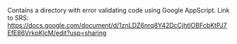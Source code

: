 Contains a directory with error validating code using Google AppScript.
Link to SRS: https://docs.google.com/document/d/1znLDZ6nrq8Y42DcCjhtIOBFcbKtPJ7EfE86VrkpKlcM/edit?usp=sharing
